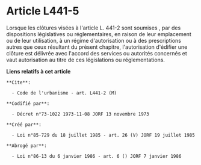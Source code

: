 # Article L441-5

Lorsque les clôtures visées à l'article L. 441-2 sont soumises   , par des dispositions législatives ou réglementaires, en
raison de leur emplacement ou de leur utilisation, à un régime d'autorisation ou à des prescriptions autres que ceux
résultant du présent chapitre, l'autorisation d'édifier une clôture est délivrée avec l'accord des services ou autorités
concernés et vaut autorisation au titre de ces législations ou réglementations.

**Liens relatifs à cet article**

	**Cite**:

	  - Code de l'urbanisme - art. L441-2 (M)

	**Codifié par**:

	  - Décret n°73-1022 1973-11-08 JORF 13 novembre 1973

	**Créé par**:

	  - Loi n°85-729 du 18 juillet 1985 - art. 26 (V) JORF 19 juillet 1985

	**Abrogé par**:

	  - Loi n°86-13 du 6 janvier 1986 - art. 6 () JORF 7 janvier 1986
